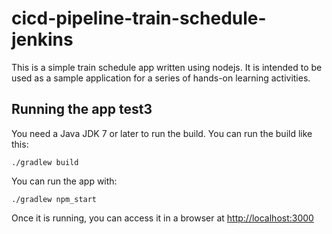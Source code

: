 # cicd-pipeline-train-schedule-jenkins

This is a simple train schedule app written using nodejs. It is intended to be used as a sample application for a series of hands-on learning activities.

## Running the app test3

You need a Java JDK 7 or later to run the build. You can run the build like this:

    ./gradlew build

You can run the app with:

    ./gradlew npm_start

Once it is running, you can access it in a browser at [http://localhost:3000](http://localhost:3000)
